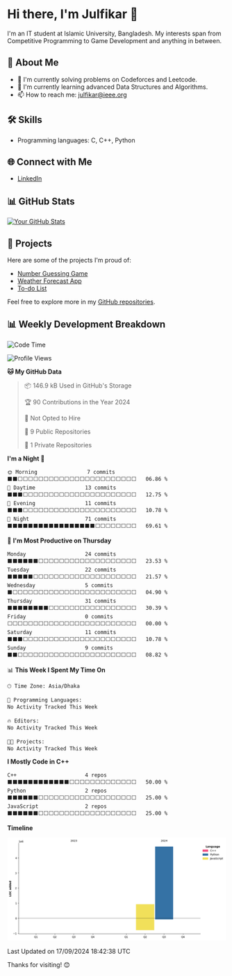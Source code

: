 # Hi there, I'm Julfikar 👋

I'm an IT student at Islamic University, Bangladesh. My interests span from Competitive Programming to Game Development and anything in between.

## 🚀 About Me

- 🔭 I'm currently solving problems on Codeforces and Leetcode.
- 🌱 I'm currently learning advanced Data Structures and Algorithms.
- 📫 How to reach me: julfikar@ieee.org

## 🛠️ Skills

- Programming languages: C, C++, Python

## 🌐 Connect with Me

- [LinkedIn](https://www.linkedin.com/in/md-julfikar/)

## 📊 GitHub Stats

[![Your GitHub Stats](https://github-readme-stats.vercel.app/api?username=md-julfikar&show_icons=true&count_private=true&hide=issues&theme=radical)](https://github.com/md-julfikar)

## 📂 Projects

Here are some of the projects I'm proud of:

- [Number Guessing Game](https://github.com/md-julfikar/CPP_project/blob/main/number_guessing_game.cpp)
- [Weather Forecast App](https://github.com/md-julfikar/Weather-App)
- [To-do List](https://github.com/md-julfikar/TO-DO-LIST)

Feel free to explore more in my [GitHub repositories](https://github.com/md-julfikar).

## 📊 Weekly Development Breakdown

<!--START_SECTION:waka-->
![Code Time](http://img.shields.io/badge/Code%20Time-30%20hrs%2026%20mins-blue)

![Profile Views](http://img.shields.io/badge/Profile%20Views-0-blue)

**🐱 My GitHub Data** 

> 📦 146.9 kB Used in GitHub's Storage 
 > 
> 🏆 90 Contributions in the Year 2024
 > 
> 🚫 Not Opted to Hire
 > 
> 📜 9 Public Repositories 
 > 
> 🔑 1 Private Repositories 
 > 
**I'm a Night 🦉** 

```text
🌞 Morning                7 commits           ⬛⬛⬜⬜⬜⬜⬜⬜⬜⬜⬜⬜⬜⬜⬜⬜⬜⬜⬜⬜⬜⬜⬜⬜⬜   06.86 % 
🌆 Daytime                13 commits          ⬛⬛⬛⬜⬜⬜⬜⬜⬜⬜⬜⬜⬜⬜⬜⬜⬜⬜⬜⬜⬜⬜⬜⬜⬜   12.75 % 
🌃 Evening                11 commits          ⬛⬛⬛⬜⬜⬜⬜⬜⬜⬜⬜⬜⬜⬜⬜⬜⬜⬜⬜⬜⬜⬜⬜⬜⬜   10.78 % 
🌙 Night                  71 commits          ⬛⬛⬛⬛⬛⬛⬛⬛⬛⬛⬛⬛⬛⬛⬛⬛⬛⬜⬜⬜⬜⬜⬜⬜⬜   69.61 % 
```
📅 **I'm Most Productive on Thursday** 

```text
Monday                   24 commits          ⬛⬛⬛⬛⬛⬛⬜⬜⬜⬜⬜⬜⬜⬜⬜⬜⬜⬜⬜⬜⬜⬜⬜⬜⬜   23.53 % 
Tuesday                  22 commits          ⬛⬛⬛⬛⬛⬜⬜⬜⬜⬜⬜⬜⬜⬜⬜⬜⬜⬜⬜⬜⬜⬜⬜⬜⬜   21.57 % 
Wednesday                5 commits           ⬛⬜⬜⬜⬜⬜⬜⬜⬜⬜⬜⬜⬜⬜⬜⬜⬜⬜⬜⬜⬜⬜⬜⬜⬜   04.90 % 
Thursday                 31 commits          ⬛⬛⬛⬛⬛⬛⬛⬛⬜⬜⬜⬜⬜⬜⬜⬜⬜⬜⬜⬜⬜⬜⬜⬜⬜   30.39 % 
Friday                   0 commits           ⬜⬜⬜⬜⬜⬜⬜⬜⬜⬜⬜⬜⬜⬜⬜⬜⬜⬜⬜⬜⬜⬜⬜⬜⬜   00.00 % 
Saturday                 11 commits          ⬛⬛⬛⬜⬜⬜⬜⬜⬜⬜⬜⬜⬜⬜⬜⬜⬜⬜⬜⬜⬜⬜⬜⬜⬜   10.78 % 
Sunday                   9 commits           ⬛⬛⬜⬜⬜⬜⬜⬜⬜⬜⬜⬜⬜⬜⬜⬜⬜⬜⬜⬜⬜⬜⬜⬜⬜   08.82 % 
```


📊 **This Week I Spent My Time On** 

```text
🕑︎ Time Zone: Asia/Dhaka

💬 Programming Languages: 
No Activity Tracked This Week

🔥 Editors: 
No Activity Tracked This Week

🐱‍💻 Projects: 
No Activity Tracked This Week
```

**I Mostly Code in C++** 

```text
C++                      4 repos             ⬛⬛⬛⬛⬛⬛⬛⬛⬛⬛⬛⬛⬜⬜⬜⬜⬜⬜⬜⬜⬜⬜⬜⬜⬜   50.00 % 
Python                   2 repos             ⬛⬛⬛⬛⬛⬛⬜⬜⬜⬜⬜⬜⬜⬜⬜⬜⬜⬜⬜⬜⬜⬜⬜⬜⬜   25.00 % 
JavaScript               2 repos             ⬛⬛⬛⬛⬛⬛⬜⬜⬜⬜⬜⬜⬜⬜⬜⬜⬜⬜⬜⬜⬜⬜⬜⬜⬜   25.00 % 
```



**Timeline**

![Lines of Code chart](https://raw.githubusercontent.com/md-julfikar/md-julfikar/main/assets/bar_graph.png)


 Last Updated on 17/09/2024 18:42:38 UTC
<!--END_SECTION:waka-->

Thanks for visiting! 😊
